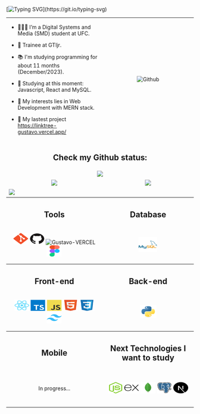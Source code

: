 [![Typing SVG](https://readme-typing-svg.herokuapp.com/?color=00AEFF&size=52&center=true&vCenter=true&height=100&width=1000&lines=HELLO!👋;My+name+is+Gustavo;I'm+18+years+old;)](https://git.io/typing-svg)

<table>
  <tr>
    <td> 

-  👨🏽‍💻 I’m a Digital Systems and Media (SMD) student at UFC.
-  💜 Trainee at GTIjr.
-  📚 I'm studying programming for about 11 months (December/2023).
-  📖 Studying at this moment: Javascript, React and MySQL.
-  🤔 My interests lies in Web Development with MERN stack.
-  🔎 My lastest project https://linktree-gustavo.vercel.app/

 
    </td>
    <td align="center">
      <img width="200%" alt="Github" src="https://camo.githubusercontent.com/bb27b9c1df90df738e91a54665d3adb08f60583fad2f266ffbde14508e6dc918/68747470733a2f2f692e70696e696d672e636f6d2f6f726967696e616c732f65342f32362f37302f65343236373032656466383734623138316163656431653266613563366364652e676966" />
    </td>
  </tr>
  
  
  <tr align='center'>
    <td colspan='2'><h2>Check my Github status:</h2></td>
  </tr>
  
  <tr>
    
  </tr>
  
  <tr>
    
  </tr>
  
  <tr align='center'>
    <td colspan='2'>
       <img width="35%" src="https://github-readme-stats.vercel.app/api/top-langs/?username=Gustavonn07&layout=compact&hide_border=true&langs_count=7&theme=algolia"/>
    </td>
<!--      <td>
    <img width="90%" src="https://profile-counter.glitch.me/Gustavonn07/count.svg">
    </td> -->
  </tr>
  
  <tr></tr>
  
  <tr align='center'>
    <td>
      <img height="100%" src="https://github-readme-stats-sigma-five.vercel.app/api?username=Gustavonn07&show_icons=true&include_all_commits=true&count_private=true&hide_border=true&theme=algolia" />
    </td>
    <td>
      <img height="100%" src="https://github-readme-streak-stats.herokuapp.com?user=Gustavonn07&theme=algolia&hide_border=true" />
    </td>
  </tr>
  
  <tr></tr>
  
  <tr>
    <td colspan='2'>
      <img src="https://github-readme-activity-graph.vercel.app/graph?username=Gustavonn07&theme=react-dark&hide_border=true" />
    </td>
  </tr>
  
  <tr align='center'>
    <th>
      <h2>Tools</h2>
    </th>
    <th>
      <h2>Database</h2>
    </th>
  </tr>
  
  <tr align='center' height='100px'>
    <td>
      <img alt="Gustavo-GIT" height="30" width="40" src="https://raw.githubusercontent.com/devicons/devicon/master/icons/git/git-original.svg">
      <img alt="Gustavo-GITHUB" height="30" width="40" src="https://raw.githubusercontent.com/devicons/devicon/master/icons/github/github-original.svg">
      <img alt="Gustavo-VERCEL" height="30" width="30" src="https://flow-public.nimbuspop.com/flow-apps/vercel.png">
<!--       <img alt="Gustavo-WINDOWS" height="30" width="40" src="https://raw.githubusercontent.com/devicons/devicon/master/icons/windows8/windows8-original.svg"> -->
<!--       <img alt="Gustavo-PYCHARM" height="30" width="40" src="https://raw.githubusercontent.com/devicons/devicon/master/icons/pycharm/pycharm-plain.svg"> -->
<!--       <img alt="Gustavo-VSCODE" height="30" width="40" src="https://raw.githubusercontent.com/devicons/devicon/master/icons/vscode/vscode-original.svg"> -->
<!--       <img alt="Gustavo-PROCESSING" height="30" width="40" src="https://raw.githubusercontent.com/devicons/devicon/master/icons/processing/processing-original.svg"> -->
<!--       <img alt="Gustavo-NPM" height="30" width="40" src="https://raw.githubusercontent.com/devicons/devicon/master/icons/npm/npm-original-wordmark.svg"> -->
<!--       <img alt="Gustavo-PHOTOPEA" height="30" width="30" src="https://i.pinimg.com/originals/d5/77/24/d57724c24f2133b292e992aa17c38e56.png"> -->
      <img alt="Gustavo-FIGMA" height="30" width="40" src="https://raw.githubusercontent.com/devicons/devicon/master/icons/figma/figma-original.svg">
    </td>
    <td>
      <img alt="Gustavo-MariaDB" height="40" width="50" src="https://raw.githubusercontent.com/devicons/devicon/master/icons/mysql/mysql-original-wordmark.svg">    
    </td>
  </tr>
  
  <tr align='center'>
    <th>
      <h2>Front-end</h2>
    </th>
    <th>
      <h2>Back-end</h2>
    </th>
  </tr>
  
  <tr align='center' height='100px'>
    <td width='600px'>
<!--       <img alt="Gustavo-BABEL" height="30" width="40" src="https://raw.githubusercontent.com/devicons/devicon/master/icons/babel/babel-original.svg">
      <img alt="Gustavo-WEBPACK" height="30" width="40" src="https://raw.githubusercontent.com/devicons/devicon/master/icons/webpack/webpack-original.svg"> -->
      <img alt="Gustavo-REACTJS" height="30" width="40" src="https://raw.githubusercontent.com/devicons/devicon/master/icons/react/react-original.svg">
      <img alt="Gustavo-TYPESCRIPT" height="30" width="40" src="https://raw.githubusercontent.com/devicons/devicon/master/icons/typescript/typescript-original.svg">
      <img alt="Gustavo-JS" height="30" width="40" src="https://raw.githubusercontent.com/devicons/devicon/master/icons/javascript/javascript-original.svg">
      <img alt="Gustavo-HTML" height="30" width="40" src="https://raw.githubusercontent.com/devicons/devicon/master/icons/html5/html5-original.svg">
      <img alt="Gustavo-CSS" height="30" width="40" src="https://raw.githubusercontent.com/devicons/devicon/master/icons/css3/css3-original.svg">
<!--       <img alt="Gustavo-SASS" height="30" width="40" src="https://raw.githubusercontent.com/devicons/devicon/master/icons/sass/sass-original.svg"> -->
<!--       <img alt="Gustavo-BOOTSTRAP" height="30" width="40" src="https://raw.githubusercontent.com/devicons/devicon/master/icons/bootstrap/bootstrap-plain.svg"> -->
      <img alt="Gustavo-TAILWIND" height="30" width="40" src="https://raw.githubusercontent.com/devicons/devicon/master/icons/tailwindcss/tailwindcss-plain.svg">
    </td>
    <td width='600px'>
      <img alt="Gustavo-PYTHON" height="35" width="45" src="https://raw.githubusercontent.com/devicons/devicon/master/icons/python/python-original.svg">
    </td>
  </tr>
  
  <tr align='center'>
    <th>
      <h2>Mobile</h2>
    </th>
    <th colspan='2'>
      <h2>Next Technologies I want to study</h2>
    </th> 
  </tr>
  
  <tr align='center' height='100px'>
    <td>
      In progress...
    </td>
    <td>
      <img alt="Gustavo-NODEJS" height="30" width="40" src="https://raw.githubusercontent.com/devicons/devicon/master/icons/nodejs/nodejs-original.svg">
      <img alt="Gustavo-EXPRESS" height="30" width="40" src="https://raw.githubusercontent.com/devicons/devicon/master/icons/express/express-original.svg">
      <img alt="Gustavo-MONGODB" height="30" width="40" src="https://raw.githubusercontent.com/devicons/devicon/master/icons/mongodb/mongodb-original.svg">
<!--       <img alt="Gustavo-P5" height="30" width="30" src="https://miro.medium.com/v2/resize:fit:300/1*h9G7gjWQeQVwqkbhHVvOQg.png"> -->
      <img alt="Gustavo-POSTGRESQL" height="30" width="40" src="https://raw.githubusercontent.com/devicons/devicon/master/icons/postgresql/postgresql-original.svg">
      <img alt="Gustavo-NEXTJS" height="30" width="40" src="https://raw.githubusercontent.com/devicons/devicon/master/icons/nextjs/nextjs-original.svg">
<!--       <img alt="Gustavo-JAVA" height="30" width="40" src="https://raw.githubusercontent.com/devicons/devicon/master/icons/java/java-original.svg"> -->
    </td>
  </tr>
</table>
